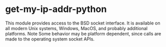 # get-my-ip-addr-python
This module provides access to the BSD socket interface. It is available on all modern Unix systems, Windows, MacOS, and probably additional platforms. Note Some behavior may be platform dependent, since calls are made to the operating system socket APIs.
